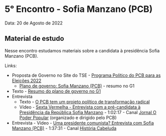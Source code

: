# 5ᵒ Encontro - Sofia Manzano (PCB)

Data: 20 de Agosto de 2022

## Material de estudo

Nesse encontro estudamos materiais sobre a candidata à presidência Sofia Manzano (PCB).

Links:

- Proposta de Governo no Site do TSE - [Programa Político do PCB para as Eleições 2022](https://divulgacandcontas.tse.jus.br/candidaturas/oficial/2022/BR/BR/544/candidatos/890829/programa.pdf)
    - [Plano de governo: Sofia Manzano (PCB)](https://g1.globo.com/politica/eleicoes/2022/noticia/2022/08/01/programa-de-governo-presidenciavel-sofia-manzano-pcb.ghtml) - resumo no G1
- Texto - [Resumo do plano de governo no G1](https://g1.globo.com/politica/eleicoes/2022/noticia/2022/08/01/programa-de-governo-presidenciavel-sofia-manzano-pcb.ghtml)
- Entrevista 
    - Texto - [O PCB tem um projeto político de transformação radical](https://pcb.org.br/portal2/28549)
    - Vídeo - [Sexta Vermelha - Entrevista com a pré-candidata à Presidência da República Sofia Manzano](https://youtu.be/ezAzTBJk-ps) - 1:02:17 - Canal [Jornal O Poder Popular](https://www.youtube.com/c/JornalOPoderPopular) (organizado e dirigido pelo PCB)
- Entrevista - Vídeo - [Uma presidente comunista? Entrevista com Sofia Manzano (PCB)](https://youtu.be/-HhWQAgLmSA) - 1:37:31 - Canal [História Cabeluda](https://www.youtube.com/c/Hist%C3%B3riaCabeluda)